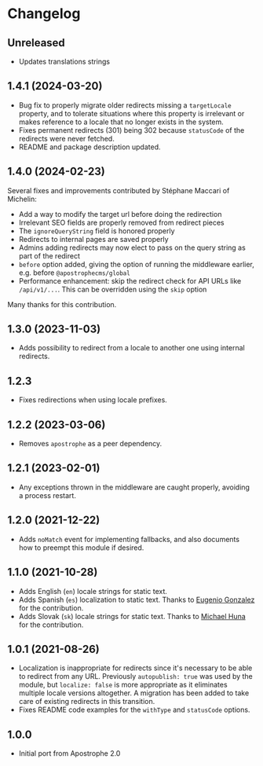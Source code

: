 # Changelog

## Unreleased

* Updates translations strings

## 1.4.1 (2024-03-20)

* Bug fix to properly migrate older redirects missing a `targetLocale` property, and to tolerate situations where this property is irrelevant or makes reference to a locale that no longer exists in the system.
* Fixes permanent redirects (301) being 302 because `statusCode` of the redirects were never fetched.
* README and package description updated.

## 1.4.0 (2024-02-23)

Several fixes and improvements contributed by Stéphane Maccari of Michelin:

* Add a way to modify the target url before doing the redirection
* Irrelevant SEO fields are properly removed from redirect pieces
* The `ignoreQueryString` field is honored properly
* Redirects to internal pages are saved properly
* Admins adding redirects may now elect to pass on the query string as part of the redirect
* `before` option added, giving the option of running the middleware earlier, e.g. before `@apostrophecms/global`
* Performance enhancement: skip the redirect check for API URLs like `/api/v1/...`. This can be
overridden using the `skip` option

Many thanks for this contribution.

## 1.3.0 (2023-11-03)

- Adds possibility to redirect from a locale to another one using internal redirects.

## 1.2.3

- Fixes redirections when using locale prefixes.

## 1.2.2 (2023-03-06)

- Removes `apostrophe` as a peer dependency.

## 1.2.1 (2023-02-01)

- Any exceptions thrown in the middleware are caught properly, avoiding a process restart.

## 1.2.0 (2021-12-22)

- Adds `noMatch` event for implementing fallbacks, and also documents how to preempt this module if desired.

## 1.1.0 (2021-10-28)

- Adds English (`en`) locale strings for static text.
- Adds Spanish (`es`) localization to static text. Thanks to [Eugenio Gonzalez](https://github.com/egonzalezg9) for the contribution.
- Adds Slovak (`sk`) locale strings for static text. Thanks to [Michael Huna](https://github.com/Miselrkba) for the contribution.


## 1.0.1 (2021-08-26)

- Localization is inappropriate for redirects since it's necessary to be able to redirect from any URL. Previously `autopublish: true` was used by the module, but `localize: false` is more appropriate as it eliminates multiple locale versions altogether. A migration has been added to take care of existing redirects in this transition.
- Fixes README code examples for the `withType` and `statusCode` options.

## 1.0.0
- Initial port from Apostrophe 2.0
